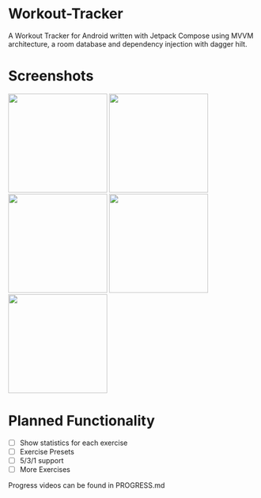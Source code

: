 # Workout-Tracker
A Workout Tracker for Android written with Jetpack Compose using MVVM architecture, a room database and dependency injection with dagger hilt.


# Screenshots
<img src="https://user-images.githubusercontent.com/41792248/221199371-46eb3a70-9481-4cd9-a7c1-3153e93c1b07.png" width="200" />
<span>
<img src="https://user-images.githubusercontent.com/41792248/221199373-4800d5cd-e860-42dd-94c3-0c216e11f595.png" width="200" />
<img src="https://user-images.githubusercontent.com/41792248/221199376-3f623342-3aad-45a4-80c9-b01507f14f49.png" width="200" />
<img src="https://user-images.githubusercontent.com/41792248/221199380-7610715e-ae86-4c07-85e6-c5047a536590.png" width="200" />
</span>
<img src="https://user-images.githubusercontent.com/41792248/221199377-623988a9-29fe-4f5a-bf1a-f3ffed4f9aed.png" width="200" />

# Planned Functionality
- [ ] Show statistics for each exercise
- [ ] Exercise Presets
- [ ] 5/3/1 support
- [ ] More Exercises

Progress videos can be found in PROGRESS.md

